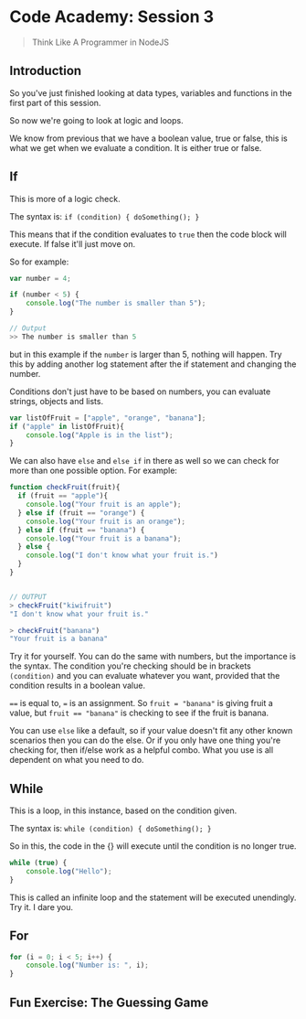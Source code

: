 # Code Academy: Session 3

> Think Like A Programmer in NodeJS

## Introduction
So you've just finished looking at data types, variables and functions in the first part of this session.

So now we're going to look at logic and loops.

We know from previous that we have a boolean value, true or false, this is what we get when we evaluate a condition. It is either true or false.

## If

This is more of a logic check.

The syntax is:
```if (condition) { doSomething(); }```

This means that if the condition evaluates to ```true``` then the code block will execute.
If false it'll just move on.

So for example:
```javascript
var number = 4;

if (number < 5) {
    console.log("The number is smaller than 5");
}

// Output
>> The number is smaller than 5
```
but in this example if the ```number``` is larger than 5, nothing will happen. Try this by adding another log statement after the if statement and changing the number.

Conditions don't just have to be based on numbers, you can evaluate strings, objects and lists.

```javascript
var listOfFruit = ["apple", "orange", "banana"];
if ("apple" in listOfFruit){
    console.log("Apple is in the list");
}
```

We can also have ```else``` and ```else if``` in there as well so we can check for more than one possible option. For example:

```javascript
function checkFruit(fruit){
  if (fruit == "apple"){
    console.log("Your fruit is an apple");
  } else if (fruit == "orange") {
    console.log("Your fruit is an orange");
  } else if (fruit == "banana") {
    console.log("Your fruit is a banana");
  } else {
    console.log("I don't know what your fruit is.")
  }
}


// OUTPUT
> checkFruit("kiwifruit")
"I don't know what your fruit is."

> checkFruit("banana")
"Your fruit is a banana"
```

Try it for yourself. You can do the same with numbers, but the importance is the syntax.
The condition you're checking should be in brackets ```(condition)``` and you can evaluate whatever you want, provided that the condition results in a boolean value.

```==``` is equal to, ```=``` is an assignment. So ```fruit = "banana"``` is giving fruit a value, but ```fruit == "banana"``` is checking to see if the fruit is banana.


You can use ```else``` like a default, so if your value doesn't fit any other known scenarios then you can do the else. Or if you only have one thing you're checking for, then if/else work as a helpful combo. What you use is all dependent on what you need to do.

## While

This is a loop, in this instance, based on the condition given.

The syntax is:
```while (condition) { doSomething(); }```

So in this, the code in the {} will execute until the condition is no longer true.

```javascript
while (true) {
    console.log("Hello");
}
```
This is called an infinite loop and the statement will be executed unendingly. Try it. I dare you.

## For

```javascript
for (i = 0; i < 5; i++) {
    console.log("Number is: ", i);
}
```

## Fun Exercise: The Guessing Game
